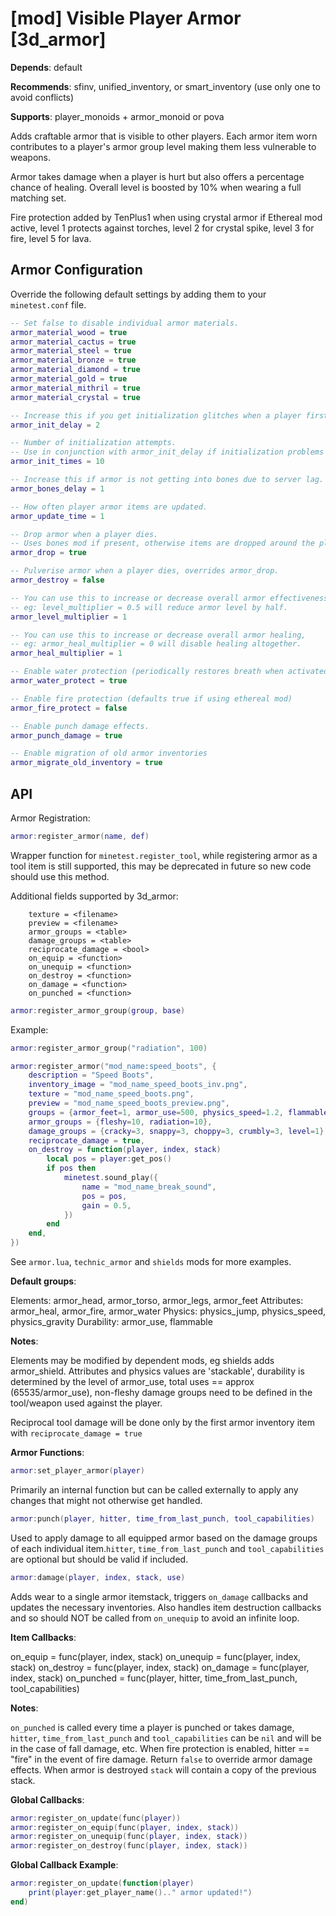 [mod] Visible Player Armor [3d_armor]
=====================================

**Depends**: default

**Recommends**: sfinv, unified_inventory, or smart_inventory (use only one to avoid conflicts)

**Supports**: player_monoids + armor_monoid or pova

Adds craftable armor that is visible to other players. Each armor item worn contributes to
a player's armor group level making them less vulnerable to weapons.

Armor takes damage when a player is hurt but also offers a percentage chance of healing.
Overall level is boosted by 10% when wearing a full matching set.

Fire protection added by TenPlus1 when using crystal armor if Ethereal mod active, level 1
protects against torches, level 2 for crystal spike, level 3 for fire, level 5 for lava.

Armor Configuration
-------------------

Override the following default settings by adding them to your `minetest.conf` file.
```lua
-- Set false to disable individual armor materials.
armor_material_wood = true
armor_material_cactus = true
armor_material_steel = true
armor_material_bronze = true
armor_material_diamond = true
armor_material_gold = true
armor_material_mithril = true
armor_material_crystal = true

-- Increase this if you get initialization glitches when a player first joins.
armor_init_delay = 2

-- Number of initialization attempts.
-- Use in conjunction with armor_init_delay if initialization problems persist.
armor_init_times = 10

-- Increase this if armor is not getting into bones due to server lag.
armor_bones_delay = 1

-- How often player armor items are updated.
armor_update_time = 1

-- Drop armor when a player dies.
-- Uses bones mod if present, otherwise items are dropped around the player.
armor_drop = true

-- Pulverise armor when a player dies, overrides armor_drop.
armor_destroy = false

-- You can use this to increase or decrease overall armor effectiveness,
-- eg: level_multiplier = 0.5 will reduce armor level by half.
armor_level_multiplier = 1

-- You can use this to increase or decrease overall armor healing,
-- eg: armor_heal_multiplier = 0 will disable healing altogether.
armor_heal_multiplier = 1

-- Enable water protection (periodically restores breath when activated)
armor_water_protect = true

-- Enable fire protection (defaults true if using ethereal mod)
armor_fire_protect = false

-- Enable punch damage effects.
armor_punch_damage = true

-- Enable migration of old armor inventories
armor_migrate_old_inventory = true
```

API
---

Armor Registration:
```lua
armor:register_armor(name, def)
```

Wrapper function for `minetest.register_tool`, while registering armor as
a tool item is still supported, this may be deprecated in future so new code
should use this method.

Additional fields supported by 3d_armor:
```
	texture = <filename>
	preview = <filename>
	armor_groups = <table>
	damage_groups = <table>
	reciprocate_damage = <bool>
	on_equip = <function>
	on_unequip = <function>
	on_destroy = <function>
	on_damage = <function>
	on_punched = <function>
```
```lua
armor:register_armor_group(group, base)
```
Example:
```lua
armor:register_armor_group("radiation", 100)
```
```lua
armor:register_armor("mod_name:speed_boots", {
	description = "Speed Boots",
	inventory_image = "mod_name_speed_boots_inv.png",
	texture = "mod_name_speed_boots.png",
	preview = "mod_name_speed_boots_preview.png",
	groups = {armor_feet=1, armor_use=500, physics_speed=1.2, flammable=1},
	armor_groups = {fleshy=10, radiation=10},
	damage_groups = {cracky=3, snappy=3, choppy=3, crumbly=3, level=1},
	reciprocate_damage = true,
	on_destroy = function(player, index, stack)
		local pos = player:get_pos()
		if pos then
			minetest.sound_play({
				name = "mod_name_break_sound",
				pos = pos,
				gain = 0.5,
			})
		end
	end,
})
```

See `armor.lua`, `technic_armor` and `shields` mods for more examples.

**Default groups**:

Elements: armor_head, armor_torso, armor_legs, armor_feet
Attributes: armor_heal, armor_fire, armor_water
Physics: physics_jump, physics_speed, physics_gravity
Durability: armor_use, flammable

**Notes**:

Elements may be modified by dependent mods, eg shields adds armor_shield.
Attributes and physics values are 'stackable', durability is determined
by the level of armor_use, total uses == approx (65535/armor_use), non-fleshy
damage groups need to be defined in the tool/weapon used against the player.

Reciprocal tool damage will be done only by the first armor inventory item
 with `reciprocate_damage = true`

**Armor Functions**:
```lua
armor:set_player_armor(player)
```

Primarily an internal function but can be called externally to apply any
changes that might not otherwise get handled.
```lua
armor:punch(player, hitter, time_from_last_punch, tool_capabilities)
```
Used to apply damage to all equipped armor based on the damage groups of
each individual item.`hitter`, `time_from_last_punch` and `tool_capabilities`
are optional but should be valid if included.
```lua
armor:damage(player, index, stack, use)
```
Adds wear to a single armor itemstack, triggers `on_damage` callbacks and
updates the necessary inventories. Also handles item destruction callbacks
and so should NOT be called from `on_unequip` to avoid an infinite loop.

**Item Callbacks**:

on_equip = func(player, index, stack)
on_unequip = func(player, index, stack)
on_destroy = func(player, index, stack)
on_damage = func(player, index, stack)
on_punched = func(player, hitter, time_from_last_punch, tool_capabilities)

**Notes**:

`on_punched` is called every time a player is punched or takes damage, `hitter`,
`time_from_last_punch` and `tool_capabilities` can be `nil` and will be in the
case of fall damage, etc. When fire protection is enabled, hitter == "fire"
in the event of fire damage. Return `false` to override armor damage effects.
When armor is destroyed `stack` will contain a copy of the previous stack.

**Global Callbacks**:
```lua
armor:register_on_update(func(player))
armor:register_on_equip(func(player, index, stack))
armor:register_on_unequip(func(player, index, stack))
armor:register_on_destroy(func(player, index, stack))
```
**Global Callback Example**:
```lua
armor:register_on_update(function(player)
	print(player:get_player_name().." armor updated!")
end)
```
